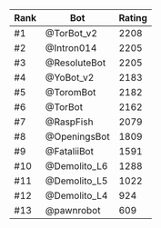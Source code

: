 Rank|Bot|Rating
---|---|---
#1|@TorBot_v2|2208
#2|@Intron014|2205
#3|@ResoluteBot|2205
#4|@YoBot_v2|2183
#5|@ToromBot|2182
#6|@TorBot|2162
#7|@RaspFish|2079
#8|@OpeningsBot|1809
#9|@FataliiBot|1591
#10|@Demolito_L6|1288
#11|@Demolito_L5|1022
#12|@Demolito_L4|924
#13|@pawnrobot|609

